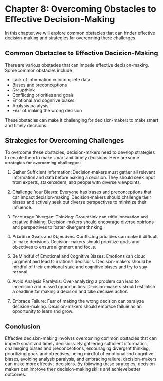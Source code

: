 Chapter 8: Overcoming Obstacles to Effective Decision-Making
============================================================

In this chapter, we will explore common obstacles that can hinder effective decision-making and strategies for overcoming these challenges.

Common Obstacles to Effective Decision-Making
---------------------------------------------

There are various obstacles that can impede effective decision-making. Some common obstacles include:

* Lack of information or incomplete data
* Biases and preconceptions
* Groupthink
* Conflicting priorities and goals
* Emotional and cognitive biases
* Analysis paralysis
* Fear of making the wrong decision

These obstacles can make it challenging for decision-makers to make smart and timely decisions.

Strategies for Overcoming Challenges
------------------------------------

To overcome these obstacles, decision-makers need to develop strategies to enable them to make smart and timely decisions. Here are some strategies for overcoming challenges:

1. Gather Sufficient Information: Decision-makers must gather all relevant information and data before making a decision. They should seek input from experts, stakeholders, and people with diverse viewpoints.

2. Challenge Your Biases: Everyone has biases and preconceptions that can impact decision-making. Decision-makers should challenge their biases and actively seek out diverse perspectives to minimize their influence.

3. Encourage Divergent Thinking: Groupthink can stifle innovation and creative thinking. Decision-makers should encourage diverse opinions and perspectives to foster divergent thinking.

4. Prioritize Goals and Objectives: Conflicting priorities can make it difficult to make decisions. Decision-makers should prioritize goals and objectives to ensure alignment and focus.

5. Be Mindful of Emotional and Cognitive Biases: Emotions can cloud judgment and lead to irrational decisions. Decision-makers should be mindful of their emotional state and cognitive biases and try to stay rational.

6. Avoid Analysis Paralysis: Over-analyzing a problem can lead to indecision and missed opportunities. Decision-makers should establish a deadline for making a decision and take decisive action.

7. Embrace Failure: Fear of making the wrong decision can paralyze decision-making. Decision-makers should embrace failure as an opportunity to learn and grow.

Conclusion
----------

Effective decision-making involves overcoming common obstacles that can impede smart and timely decisions. By gathering sufficient information, challenging biases and preconceptions, encouraging divergent thinking, prioritizing goals and objectives, being mindful of emotional and cognitive biases, avoiding analysis paralysis, and embracing failure, decision-makers can make more effective decisions. By following these strategies, decision-makers can improve their decision-making skills and achieve better outcomes.

